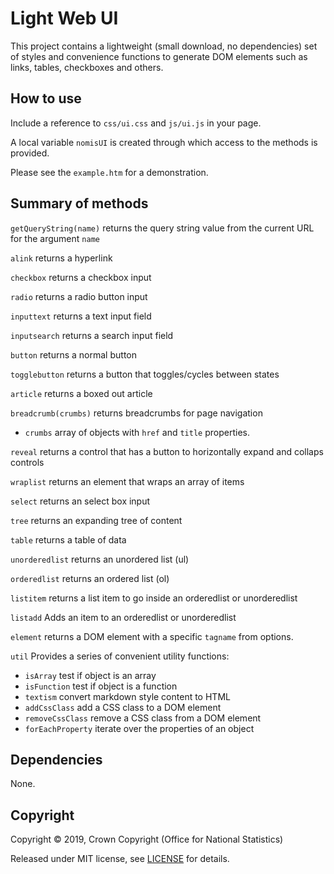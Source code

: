 Light Web UI
============
This project contains a lightweight (small download, no dependencies) set of styles and
convenience functions to generate DOM elements such as links, tables, checkboxes and others.

How to use
----------
Include a reference to `css/ui.css` and `js/ui.js` in your page.

A local variable `nomisUI` is created through which access to the methods is provided.

Please see the `example.htm` for a demonstration.

Summary of methods
------------------

`getQueryString(name)` returns the query string value from the current URL for the argument `name`

`alink` returns a hyperlink

`checkbox` returns a checkbox input

`radio` returns a radio button input

`inputtext` returns a text input field

`inputsearch` returns a search input field

`button` returns a normal button

`togglebutton` returns a button that toggles/cycles between states

`article` returns a boxed out article

`breadcrumb(crumbs)` returns breadcrumbs for page navigation
   - `crumbs` array of objects with `href` and `title` properties.

`reveal` returns a control that has a button to horizontally expand and collaps controls

`wraplist` returns an element that wraps an array of items

`select` returns an select box input

`tree` returns an expanding tree of content

`table` returns a table of data

`unorderedlist` returns an unordered list (ul)

`orderedlist` returns an ordered list (ol)

`listitem` returns a list item to go inside an orderedlist or unorderedlist

`listadd` Adds an item to an orderedlist or unorderedlist

`element` returns a DOM element with a specific `tagname` from options.

`util` Provides a series of convenient utility functions:
   - `isArray` test if object is an array
   - `isFunction` test if object is a function
   - `textism` convert markdown style content to HTML
   - `addCssClass` add a CSS class to a DOM element
   - `removeCssClass` remove a CSS class from a DOM element
   - `forEachProperty` iterate over the properties of an object

Dependencies
------------
None.

Copyright
---------
Copyright ©‎ 2019, Crown Copyright (Office for National Statistics)

Released under MIT license, see [LICENSE](LICENSE) for details.